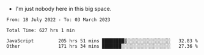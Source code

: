 - I'm just nobody here in this big space.


<!--START_SECTION:waka-->

```text
From: 18 July 2022 - To: 03 March 2023

Total Time: 627 hrs 1 min

JavaScript         205 hrs 51 mins ████████▒░░░░░░░░░░░░░░░░   32.83 %
Other              171 hrs 34 mins ███████░░░░░░░░░░░░░░░░░░   27.36 %
```

<!--END_SECTION:waka-->

